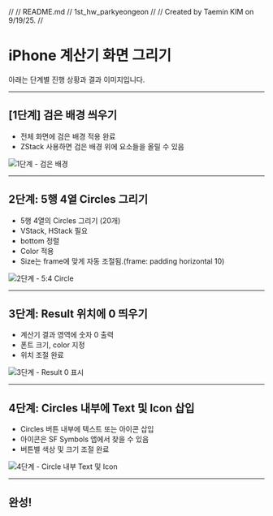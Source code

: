 //
//  README.md
//  1st_hw_parkyeongeon
//
//  Created by Taemin KIM on 9/19/25.
//

# iPhone 계산기 화면 그리기

아래는 단계별 진행 상황과 결과 이미지입니다.

---

## [1단계] 검은 배경 씌우기

- 전체 화면에 검은 배경 적용 완료
- ZStack 사용하면 검은 배경 위에 요소들을 올릴 수 있음

![1단계 - 검은 배경](./images/step1.png)

---

## 2단계: 5행 4열 Circles 그리기

- 5행 4열의 Circles 그리기 (20개)
- VStack, HStack 필요
- bottom 정렬
- Color 적용
- Size는 frame에 맞게 자동 조절됨.(frame: padding horizontal 10)

![2단계 - 5:4 Circle](./images/step2.png)

---

## 3단계: Result 위치에 0 띄우기

- 계산기 결과 영역에 숫자 0 출력
- 폰트 크기, color 지정
- 위치 조절 완료

![3단계 - Result 0 표시](./images/step3.png)

---

## 4단계: Circles 내부에 Text 및 Icon 삽입

- Circles 버튼 내부에 텍스트 또는 아이콘 삽입
- 아이콘은 SF Symbols 앱에서 찾을 수 있음
- 버튼별 색상 및 크기 조절 완료

![4단계 - Circle 내부 Text 및 Icon](./images/step4.png)

---

## 완성!
